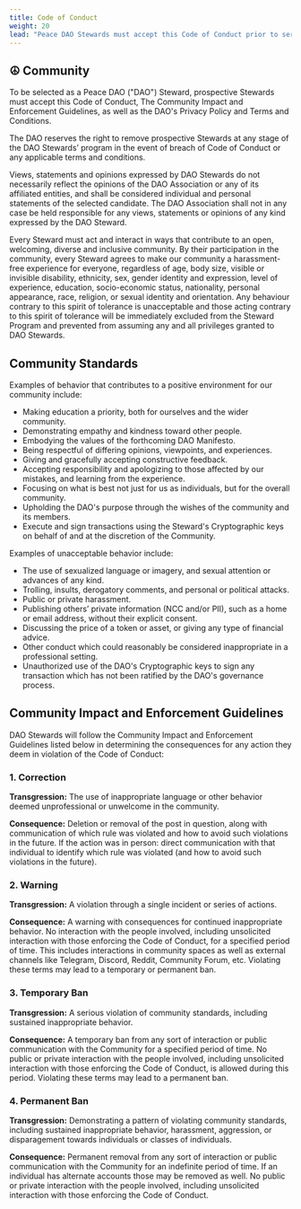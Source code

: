 ```yaml
---
title: Code of Conduct
weight: 20
lead: "Peace DAO Stewards must accept this Code of Conduct prior to serving in any capacity."
---
```



## ☮️ Community

To be selected as a Peace DAO ("DAO") Steward, prospective Stewards must accept this Code of Conduct, The Community Impact and Enforcement Guidelines, as well as the DAO's Privacy Policy and Terms and Conditions.

The DAO reserves the right to remove prospective Stewards at any stage of the DAO Stewards’ program in the event of breach of Code of Conduct or any applicable terms and conditions.

Views, statements and opinions expressed by DAO Stewards do not necessarily reflect the opinions of the DAO Association or any of its affiliated entities, and shall be considered individual and personal statements of the selected candidate. The DAO Association shall not in any case be held responsible for any views, statements or opinions of any kind expressed by the DAO Steward.

Every Steward must act and interact in ways that contribute to an open, welcoming, diverse and inclusive community. By their participation in the community, every Steward agrees to make our community a harassment-free experience for everyone, regardless of age, body size, visible or invisible disability, ethnicity, sex, gender identity and expression, level of experience, education, socio-economic status, nationality, personal appearance, race, religion, or sexual identity and orientation. Any behaviour contrary to this spirit of tolerance is unacceptable and those acting contrary to this spirit of tolerance will be immediately excluded from the Steward Program and prevented from assuming any and all privileges granted to DAO Stewards.

## Community Standards

Examples of behavior that contributes to a positive environment for our community include:
- Making education a priority, both for ourselves and the wider community.
- Demonstrating empathy and kindness toward other people.
- Embodying the values of the forthcoming DAO Manifesto.
- Being respectful of differing opinions, viewpoints, and experiences.
- Giving and gracefully accepting constructive feedback.
- Accepting responsibility and apologizing to those affected by our mistakes, and learning from the experience.
- Focusing on what is best not just for us as individuals, but for the overall community.
- Upholding the DAO's purpose through the wishes of the community and its members.
- Execute and sign transactions using the Steward's Cryptographic keys on behalf of and at the discretion of the Community.

Examples of unacceptable behavior include:
- The use of sexualized language or imagery, and sexual attention or advances of any kind.
- Trolling, insults, derogatory comments, and personal or political attacks.
- Public or private harassment.
- Publishing others’ private information (NCC and/or PII), such as a home or email address, without their explicit consent.
- Discussing the price of a token or asset, or giving any type of financial advice.
- Other conduct which could reasonably be considered inappropriate in a professional setting.
- Unauthorized use of the DAO's Cryptographic keys to sign any transaction which has not been ratified by the DAO's governance process.

## Community Impact and Enforcement Guidelines

DAO Stewards will follow the Community Impact and Enforcement Guidelines listed below in determining the consequences for any action they deem in violation of the Code of Conduct:
### 1. Correction
**Transgression:** The use of inappropriate language or other behavior deemed unprofessional or unwelcome in the community.

**Consequence:** Deletion or removal of the post in question, along with communication of which rule was violated and how to avoid such violations in the future. If the action was in person: direct communication with that individual to identify which rule was violated (and how to avoid such violations in the future).

### 2. Warning
**Transgression:** A violation through a single incident or series of actions.

**Consequence:** A warning with consequences for continued inappropriate behavior. No interaction with the people involved, including unsolicited interaction with those enforcing the Code of Conduct, for a specified period of time. This includes interactions in community spaces as well as external channels like Telegram, Discord, Reddit, Community Forum, etc. Violating these terms may lead to a temporary or permanent ban.

### 3. Temporary Ban
**Transgression:** A serious violation of community standards, including sustained inappropriate behavior.

**Consequence:** A temporary ban from any sort of interaction or public communication with the Community for a specified period of time. No public or private interaction with the people involved, including unsolicited interaction with those enforcing the Code of Conduct, is allowed during this period. Violating these terms may lead to a permanent ban.

### 4. Permanent Ban
**Transgression:** Demonstrating a pattern of violating community standards, including sustained inappropriate behavior, harassment, aggression, or disparagement towards individuals or classes of individuals.

**Consequence:** Permanent removal from any sort of interaction or public communication with the Community for an indefinite period of time. If an individual has alternate accounts those may be removed as well. No public or private interaction with the people involved, including unsolicited interaction with those enforcing the Code of Conduct.
